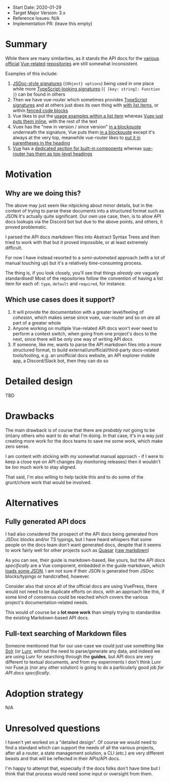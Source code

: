 - Start Date: 2020-01-29
- Target Major Version: 3.x
- Reference Issues: N/A
- Implementation PR: (leave this empty)

# Summary

While there are many similarities, as it stands the API docs for the [various](https://vuejs.org/v2/api/) [official](https://vuex.vuejs.org/api/) [Vue-related](https://router.vuejs.org/api/) [repositories](https://cli.vuejs.org/config/) are still somewhat inconsistent.

Examples of this include:

1. [JSDoc-style signatures](https://vuejs.org/v2/api/#Vue-extend) (`{Object} options`) being used in one place while more [TypeScript-looking signatures](https://vuejs.org/v2/api/#optionMergeStrategies) (`{ [key: string]: Function }`) can be found in others
2. Then we have vue-router which sometimes provides [TypeScript signatures](https://router.vuejs.org/api/#scrollbehavior) and at others just does its own thing with [with list items](https://router.vuejs.org/api/#v-slot-api-3-1-0), or within [fenced code blocks](https://router.vuejs.org/api/#to)
3. Vue likes to put the [usage examples within a list item](https://vuejs.org/v2/api/#silent) whereas [Vuex just puts them inline](https://vuex.vuejs.org/api/#subscribeaction), with the rest of the text
4. Vuex has the "new in version / since version" [in a blockquote](https://vuex.vuejs.org/api/#subscribeaction) underneath the signature, Vue puts them [in a blockquote](https://vuejs.org/v2/api/#inheritAttrs) except it's always at the very top, meanwhile vue-router likes to [put it in parentheses in the heading](https://router.vuejs.org/api/#v-slot-api-3-1-0)
5. [Vue](https://vuejs.org/v2/api/#Built-In-Components) has a [dedicated section for built-in components](https://vuejs.org/v2/api/#Built-In-Components) whereas [vue-router has them as top-level headings](https://router.vuejs.org/api/#router-link)

# Motivation

## Why are we doing this?

The above may just seem like nitpicking about minor details, but in the context of trying to parse these documents into a structured format such as JSON it's actually quite significant. Our own use case, then, is to allow API docs lookups via the Discord bot but due to the above points, and others, it proved problematic.

I parsed the API docs markdown files into Abstract Syntax Trees and then tried to work with that but it proved impossible, or at least extremely difficult.

For now I have instead resorted to a _semi-automated_ approach (with a lot of manual touching up) but it's a relatively time-consuming process.

The thing is, if you look closely, you'll see that things _already are_ vaguely standardised! Most of the repositories follow the convention of having a list item for each of: `type`, `default` and `required`, for instance.

## Which use cases does it support?

1. It will provide the documentation with a greater level/feeling of _cohesion_, which makes sense since vuex, vue-router and so on _are_ all part of a greater whole
2. Anyone working on multiple Vue-related API docs won't ever need to perform a context switch, when going from one project's docs to the next, since there will be only one way of writing API docs
3. If someone, like me, wants to parse the API markdown files into a more structured format, to build external/unofficial/third-party docs-related tools/tooling, e.g. an unofficial docs website, an API explorer mobile app, a Discord/Slack bot, then they can do so

# Detailed design

TBD

# Drawbacks

The main drawback is of course that there are _probably not_ going to be (m)any others who want to do what I'm doing. In that case, it's in a way just creating more work for the docs teams to save me some work, which make zero sense.

I am content with sticking with my somewhat manual approach - if I were to keep a close eye on API changes (by monitoring releases) then it wouldn't be _too_ much work to stay aligned.

That said, I'm also willing to help tackle this and to do some of the grunt/chore work that would be involved.

# Alternatives

## Fully generated API docs

I had also considered the prospect of the API docs being generated from JSDoc blocks and/or TS typings, but I have heard whispers that some people on the docs team don't want generated docs, despite that it seems to work fairly well for other projects such as [Quasar](https://quasar.dev/vue-components/ajax-bar#QAjaxBar-API) ([raw markdown](https://raw.githubusercontent.com/quasarframework/quasar/dev/docs/src/pages/vue-components/ajax-bar.md))

As you can see, their guide is markdown-based, like yours, but the _API docs specifically_ are a Vue component, embedded in the guide markdown, which [loads some JSON](https://github.com/quasarframework/quasar/blob/dev/docs/src/components/DocApi.vue#L305). I am not sure if their JSON is generated from JSDoc blocks/typings or handcrafted, however.

Consider also that since all of the official docs are using VuePress, there would not need to be duplicate efforts on docs, with an approach like this, if some kind of consensus could be reached which covers the various project's documentation-related needs.

This would of course be a **lot more work** than simply trying to standardise the existing Markdown-based API docs.

## Full-text searching of Markdown files

Someone mentioned that for our use-case we could just use something like [Solr](https://lucene.apache.org/solr/) (or [Lunr](https://lunrjs.com/), without the need to parse/generate any data, and indeed we are using Lunr for searching through the **guides**, but API docs are very different to textual documents, and from my experiments I don't think Lunr nor Fuse.js (nor any other solution) is going to do a particularly good job _for API docs specifically_.

# Adoption strategy

N/A

# Unresolved questions

I haven't yet worked on a "detailed design". Of course we would need to find a standard which can support the needs of all the various projects, after all a router, a state management solution, a CLI (etc.) are very different beasts and that will be reflected in their APIs/API docs.

I'm happy to attempt that, especially if the docs folks don't have time but I think that that process would need some input or oversight from them.

